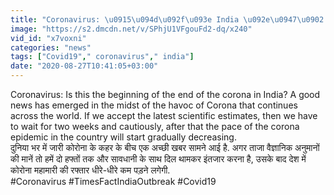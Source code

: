 ```yaml
---
title: "Coronavirus: \u0915\u094d\u092f\u093e India \u092e\u0947\u0902 \u092f\u0947 \u0915\u094b\u0930\u094b\u0928\u093e \u0915\u0947 \u0905\u0902\u0924 \u0915\u0940 \u0939\u094b \u091a\u0941\u0915\u0940 \u0939\u0948 \u0936\u0941\u0930\u0941\u0906\u0924 ? \u0935\u0928\u0907\u0902\u0921\u093f\u092f\u093e \u0939\u093f\u0902\u0926\u0940"
image: "https://s2.dmcdn.net/v/SPhjU1VFgouFd2-dq/x240"
vid_id: "x7voxni"
categories: "news"
tags: ["Covid19"," coronavirus"," india"]
date: "2020-08-27T10:41:05+03:00"
---
```

Coronavirus: Is this the beginning of the end of the corona in India? A good news has emerged in the midst of the havoc of Corona that continues across the world. If we accept the latest scientific estimates, then we have to wait for two weeks and cautiously, after that the pace of the corona epidemic in the country will start gradually decreasing.    <br>दुनिया भर में जारी कोरोना के कहर के बीच एक अच्छी खबर सामने आई है. अगर ताजा वैज्ञानिक अनुमानों की मानें तो हमें दो हफ्तों तक और सावधानी के साथ दिल थामकर इंतजार करना है, उसके बाद देश में कोरोना महामारी की रफ्तार धीरे-धीरे कम पड़ने लगेगी.    <br>#Coronavirus #TimesFactIndiaOutbreak #Covid19
